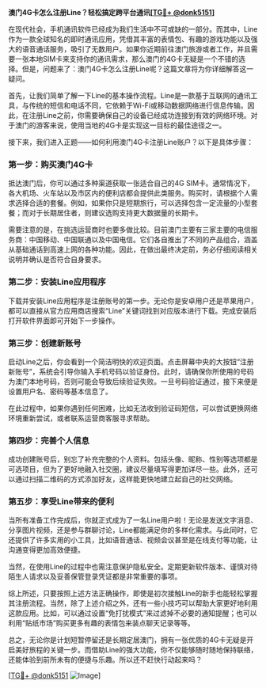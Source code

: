 **澳门4G卡怎么注册Line？轻松搞定跨平台通讯[[TG💪+ @donk5151](https://t.me/s/donk5151)]**

在现代社会，手机通讯软件已经成为我们生活中不可或缺的一部分。而其中，Line作为一款全球知名的即时通讯应用，凭借其丰富的表情包、有趣的游戏功能以及强大的语音通话服务，吸引了无数用户。如果你近期前往澳门旅游或者工作，并且需要一张本地SIM卡来支持你的通讯需求，那么澳门的4G卡无疑是一个不错的选择。但是，问题来了：澳门4G卡怎么注册Line呢？这篇文章将为你详细解答这一疑问。

首先，让我们简单了解一下Line的基本操作流程。Line是一款基于互联网的通讯工具，与传统的短信和电话不同，它依赖于Wi-Fi或移动数据网络进行信息传输。因此，在注册Line之前，你需要确保自己的设备已经成功连接到有效的网络环境。对于澳门的游客来说，使用当地的4G卡是实现这一目标的最佳途径之一。

接下来，我们进入正题——如何利用澳门4G卡注册Line账户？以下是具体步骤：

### 第一步：购买澳门4G卡

抵达澳门后，你可以通过多种渠道获取一张适合自己的4G SIM卡。通常情况下，各大机场、火车站以及市区内的便利店都会提供此类服务。购买时，请根据个人需求选择合适的套餐。例如，如果你只是短期旅行，可以选择包含一定流量的小型套餐；而对于长期居住者，则建议选购支持更大数据量的长期卡。

需要注意的是，在挑选运营商时也要多做比较。目前澳门主要有三家主要的电信服务商：中国移动、中国联通以及中国电信。它们各自推出了不同的产品组合，涵盖从基础通话到高速上网的各种功能。因此，在做出最终决定前，务必仔细阅读相关说明并确认是否符合自身要求。

### 第二步：安装Line应用程序

下载并安装Line应用程序是注册账号的第一步。无论你是安卓用户还是苹果用户，都可以直接从官方应用商店搜索“Line”关键词找到对应版本进行下载。完成安装后打开软件界面即可开始下一步操作。

### 第三步：创建新账号

启动Line之后，你会看到一个简洁明快的欢迎页面。点击屏幕中央的大按钮“注册新账号”，系统会引导你输入手机号码以验证身份。此时，请确保你所使用的号码为澳门本地号码，否则可能会导致后续验证失败。一旦号码验证通过，接下来便是设置用户名、密码等基本信息了。

在此过程中，如果你遇到任何困难，比如无法收到验证码短信，可以尝试更换网络环境重新尝试，或者联系运营商客服寻求帮助。

### 第四步：完善个人信息

成功创建账号后，别忘了补充完整的个人资料。包括头像、昵称、性别等选项都是可选项目，但为了更好地融入社交圈，建议尽量填写得更加详尽一些。此外，还可以通过扫描二维码的方式添加好友，这样能更快地建立起自己的社交网络。

### 第五步：享受Line带来的便利

当所有准备工作完成后，你就正式成为了一名Line用户啦！无论是发送文字消息、分享图片视频，还是参与群聊讨论，Line都能满足你的多样化需求。与此同时，它还提供了许多实用的小工具，比如语音通话、视频会议甚至是在线支付等功能，让沟通变得更加高效便捷。

当然，在使用Line的过程中也需注意保护隐私安全。定期更新软件版本、谨慎对待陌生人请求以及妥善保管登录凭证都是非常重要的事项。

综上所述，只要按照上述方法正确操作，即使是初次接触Line的新手也能轻松掌握其注册流程。当然，除了上述介绍之外，还有一些小技巧可以帮助大家更好地利用这款应用。比如，可以通过设置“免打扰模式”来过滤掉不必要的通知提醒；也可以利用“贴纸市场”购买更多有趣的表情包来装点聊天记录等等。

总之，无论你是计划短暂停留还是长期定居澳门，拥有一张优质的4G卡无疑是开启美好旅程的关键一步。而借助Line的强大功能，你不仅能够随时随地保持联络，还能体验到前所未有的便捷与乐趣。所以还不赶快行动起来吗？

[[TG💪+ @donk5151](https://t.me/s/donk5151) ![Image](https://i.postimg.cc/rwNCRYN7/Snipaste-2025-04-30-17-27-05.png)]